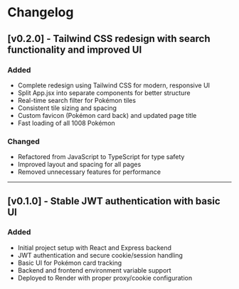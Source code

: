 # Changelog

## [v0.2.0] - Tailwind CSS redesign with search functionality and improved UI
### Added
- Complete redesign using Tailwind CSS for modern, responsive UI
- Split App.jsx into separate components for better structure
- Real-time search filter for Pokémon tiles
- Consistent tile sizing and spacing
- Custom favicon (Pokémon card back) and updated page title
- Fast loading of all 1008 Pokémon

### Changed
- Refactored from JavaScript to TypeScript for type safety
- Improved layout and spacing for all pages
- Removed unnecessary features for performance

---

## [v0.1.0] - Stable JWT authentication with basic UI
### Added
- Initial project setup with React and Express backend
- JWT authentication and secure cookie/session handling
- Basic UI for Pokémon card tracking
- Backend and frontend environment variable support
- Deployed to Render with proper proxy/cookie configuration
